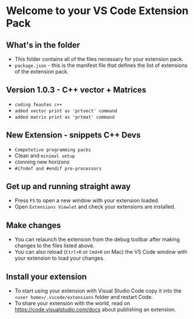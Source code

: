 # Welcome to your VS Code Extension Pack

## What's in the folder

* This folder contains all of the files necessary for your extension pack.
* `package.json` - this is the manifest file that defines the list of extensions of the extension pack.

 ## Version 1.0.3 - C++ vector + Matrices
  * `coding feautes c++`
  * `added vector print as 'prtvect' command `
  * `added matrix print as 'prtmat' command `
 
 ## New Extension - snippets C++ Devs
  * `Competetive programming packs`
  * Clean and `minimal setup`
  * clonning new horizons
  * ` #ifndef and #endif pre-processors `



## Get up and running straight away

* Press `F5` to open a new window with your extension loaded.
* Open `Extensions Viewlet` and check your extensions are installed.

## Make changes

* You can relaunch the extension from the debug toolbar after making changes to the files listed above.
* You can also reload (`Ctrl+R` or `Cmd+R` on Mac) the VS Code window with your extension to load your changes.

## Install your extension

* To start using your extension with Visual Studio Code copy it into the `<user home>/.vscode/extensions` folder and restart Code.
* To share your extension with the world, read on https://code.visualstudio.com/docs about publishing an extension.
